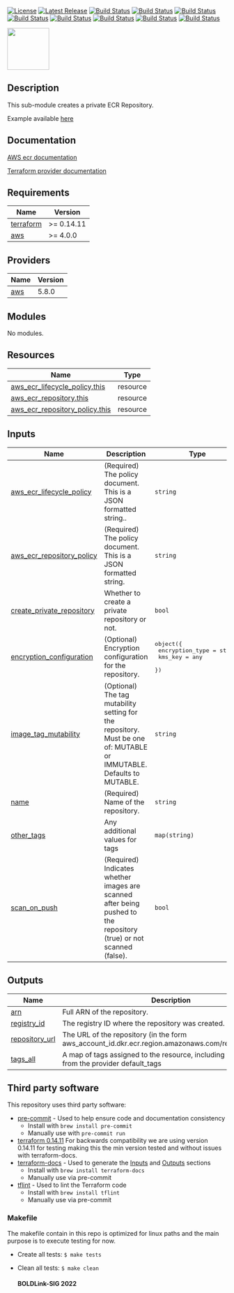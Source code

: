 [![License](https://img.shields.io/badge/License-Apache-blue.svg)](https://github.com/boldlink/terraform-aws-ecr/blob/main/LICENSE)
[![Latest Release](https://img.shields.io/github/release/boldlink/terraform-aws-ecr.svg)](https://github.com/boldlink/terraform-aws-ecr/releases/latest)
[![Build Status](https://github.com/boldlink/terraform-aws-ecr/actions/workflows/update.yaml/badge.svg)](https://github.com/boldlink/terraform-aws-ecr/actions)
[![Build Status](https://github.com/boldlink/terraform-aws-ecr/actions/workflows/release.yaml/badge.svg)](https://github.com/boldlink/terraform-aws-ecr/actions)
[![Build Status](https://github.com/boldlink/terraform-aws-ecr/actions/workflows/pre-commit.yaml/badge.svg)](https://github.com/boldlink/terraform-aws-ecr/actions)
[![Build Status](https://github.com/boldlink/terraform-aws-ecr/actions/workflows/pr-labeler.yaml/badge.svg)](https://github.com/boldlink/terraform-aws-ecr/actions)
[![Build Status](https://github.com/boldlink/terraform-aws-ecr/actions/workflows/module-examples-tests.yaml/badge.svg)](https://github.com/boldlink/terraform-aws-ecr/actions)
[![Build Status](https://github.com/boldlink/terraform-aws-ecr/actions/workflows/checkov.yaml/badge.svg)](https://github.com/boldlink/terraform-aws-ecr/actions)
[![Build Status](https://github.com/boldlink/terraform-aws-ecr/actions/workflows/auto-merge.yaml/badge.svg)](https://github.com/boldlink/terraform-aws-ecr/actions)
[![Build Status](https://github.com/boldlink/terraform-aws-ecr/actions/workflows/auto-badge.yaml/badge.svg)](https://github.com/boldlink/terraform-aws-ecr/actions)

[<img src="https://avatars.githubusercontent.com/u/25388280?s=200&v=4" width="96"/>](https://boldlink.io)

## Description

This sub-module creates a private ECR Repository.

Example available [here](https://github.com/boldlink/terraform-aws-ecr/tree/main/examples)
## Documentation

[AWS ecr documentation](https://docs.aws.amazon.com/AmazonECR/latest/userguide/what-is-ecr.html)

[Terraform provider documentation](https://registry.terraform.io/providers/hashicorp/aws/latest/docs/resources/ecr_repository)

<!-- BEGINNING OF PRE-COMMIT-TERRAFORM DOCS HOOK -->
## Requirements

| Name | Version |
|------|---------|
| <a name="requirement_terraform"></a> [terraform](#requirement\_terraform) | >= 0.14.11 |
| <a name="requirement_aws"></a> [aws](#requirement\_aws) | >= 4.0.0 |

## Providers

| Name | Version |
|------|---------|
| <a name="provider_aws"></a> [aws](#provider\_aws) | 5.8.0 |

## Modules

No modules.

## Resources

| Name | Type |
|------|------|
| [aws_ecr_lifecycle_policy.this](https://registry.terraform.io/providers/hashicorp/aws/latest/docs/resources/ecr_lifecycle_policy) | resource |
| [aws_ecr_repository.this](https://registry.terraform.io/providers/hashicorp/aws/latest/docs/resources/ecr_repository) | resource |
| [aws_ecr_repository_policy.this](https://registry.terraform.io/providers/hashicorp/aws/latest/docs/resources/ecr_repository_policy) | resource |

## Inputs

| Name | Description | Type | Default | Required |
|------|-------------|------|---------|:--------:|
| <a name="input_aws_ecr_lifecycle_policy"></a> [aws\_ecr\_lifecycle\_policy](#input\_aws\_ecr\_lifecycle\_policy) | (Required) The policy document. This is a JSON formatted string.. | `string` | `""` | no |
| <a name="input_aws_ecr_repository_policy"></a> [aws\_ecr\_repository\_policy](#input\_aws\_ecr\_repository\_policy) | (Required) The policy document. This is a JSON formatted string. | `string` | `""` | no |
| <a name="input_create_private_repository"></a> [create\_private\_repository](#input\_create\_private\_repository) | Whether to create a private repository or not. | `bool` | `false` | no |
| <a name="input_encryption_configuration"></a> [encryption\_configuration](#input\_encryption\_configuration) | (Optional) Encryption configuration for the repository. | <pre>object({<br>    encryption_type = string<br>    kms_key         = any<br>  })</pre> | <pre>{<br>  "encryption_type": "KMS",<br>  "kms_key": null<br>}</pre> | no |
| <a name="input_image_tag_mutability"></a> [image\_tag\_mutability](#input\_image\_tag\_mutability) | (Optional) The tag mutability setting for the repository. Must be one of: MUTABLE or IMMUTABLE. Defaults to MUTABLE. | `string` | `"IMMUTABLE"` | no |
| <a name="input_name"></a> [name](#input\_name) | (Required) Name of the repository. | `string` | n/a | yes |
| <a name="input_other_tags"></a> [other\_tags](#input\_other\_tags) | Any additional values for tags | `map(string)` | `{}` | no |
| <a name="input_scan_on_push"></a> [scan\_on\_push](#input\_scan\_on\_push) | (Required) Indicates whether images are scanned after being pushed to the repository (true) or not scanned (false). | `bool` | `true` | no |

## Outputs

| Name | Description |
|------|-------------|
| <a name="output_arn"></a> [arn](#output\_arn) | Full ARN of the repository. |
| <a name="output_registry_id"></a> [registry\_id](#output\_registry\_id) | The registry ID where the repository was created. |
| <a name="output_repository_url"></a> [repository\_url](#output\_repository\_url) | The URL of the repository (in the form aws\_account\_id.dkr.ecr.region.amazonaws.com/repositoryName). |
| <a name="output_tags_all"></a> [tags\_all](#output\_tags\_all) | A map of tags assigned to the resource, including those inherited from the provider default\_tags |
<!-- END OF PRE-COMMIT-TERRAFORM DOCS HOOK -->

## Third party software
This repository uses third party software:
* [pre-commit](https://pre-commit.com/) - Used to help ensure code and documentation consistency
  * Install with `brew install pre-commit`
  * Manually use with `pre-commit run`
* [terraform 0.14.11](https://releases.hashicorp.com/terraform/0.14.11/) For backwards compatibility we are using version 0.14.11 for testing making this the min version tested and without issues with terraform-docs.
* [terraform-docs](https://github.com/segmentio/terraform-docs) - Used to generate the [Inputs](#Inputs) and [Outputs](#Outputs) sections
  * Install with `brew install terraform-docs`
  * Manually use via pre-commit
* [tflint](https://github.com/terraform-linters/tflint) - Used to lint the Terraform code
  * Install with `brew install tflint`
  * Manually use via pre-commit

### Makefile
The makefile contain in this repo is optimized for linux paths and the main purpose is to execute testing for now.
* Create all tests:
`$ make tests`
* Clean all tests:
`$ make clean`

  #### BOLDLink-SIG 2022
